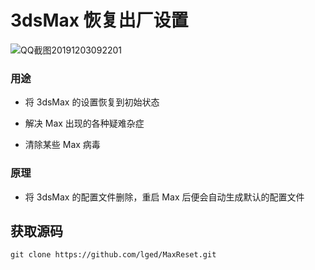 # 3dsMax 恢复出厂设置

![QQ截图20191203092201](https://user-images.githubusercontent.com/19682422/70013101-797f4500-15b1-11ea-88bb-22a1353705aa.png)

### 用途
- 将 3dsMax 的设置恢复到初始状态

- 解决 Max 出现的各种疑难杂症

- 清除某些 Max 病毒

### 原理
- 将 3dsMax 的配置文件删除，重启 Max 后便会自动生成默认的配置文件


## 获取源码
    
    git clone https://github.com/lged/MaxReset.git
    
